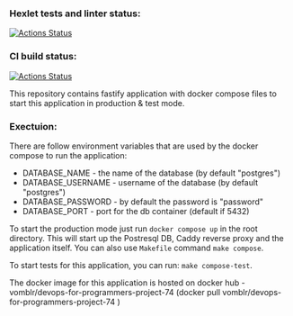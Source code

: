 ### Hexlet tests and linter status:
[![Actions Status](https://github.com/Vomblr/devops-for-programmers-project-74/workflows/hexlet-check/badge.svg)](https://github.com/Vomblr/devops-for-programmers-project-74/actions)

### CI build status:
[![Actions Status](https://github.com/Vomblr/devops-for-programmers-project-74/workflows/CI/badge.svg)](https://github.com/Vomblr/devops-for-programmers-project-74/actions/workflows/push.yml)

This repository contains fastify application with docker compose files to start this application in production & test mode.

### Exectuion:
There are follow environment variables that are used by the docker compose to run the application:

- DATABASE_NAME - the name of the database (by default "postgres")
- DATABASE_USERNAME - username of the database (by default "postgres")
- DATABASE_PASSWORD - by default the password is "password"
- DATABASE_PORT - port for the db container (default if 5432)


To start the production mode just run
`docker compose up`
in the root directory. This will start up the Postresql DB, Caddy reverse proxy and the application itself.
You can also use `Makefile` command
`make compose`.

To start tests for this application, you can run:
`make compose-test`.

The docker image for this application is hosted on docker hub - vomblr/devops-for-programmers-project-74 (docker pull vomblr/devops-for-programmers-project-74 )
